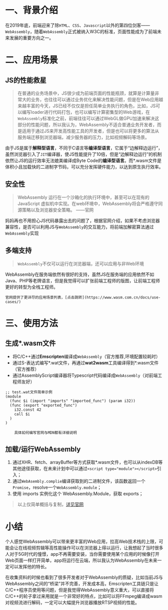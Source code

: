 # 一、背景介绍

在2019年底，前端迎来了除`HTML`、`CSS`、`Javascript`以外的第四位剑客——`WebAssembly`，随着`WebAssembly`正式被纳入W3C的标准，页面性能成为了前端未来发展的重要方向之一。

# 二、应用场景

## JS的性能救星

> 在普通的业务场景中，JS很少成为前端页面的性能瓶颈，就算是计算量非常大的业务，也往往可以通过业务优化来解决性能问题，但是在Web应用越来越丰富的今天，JS已经不仅仅是担任简单业务执行的角色，比如，JS可以编写loader进行代码打包，也可以编写计算密集型的Web游戏，在`WebAssembly`标准化之前，前端往往可以通过WebGL做GPU加速来解决这部分的性能问题，所以我认为，WebAssembly不适合普通业务开发者，而是适用于通过JS来开发高性能工具的开发者，但是也可以将更多的算法从服务端迁移到浏览器端，减少服务器的压力，比如视频解码等场景。

由于JS是属于**解释型语言**，不同于C语言等**编译型语言**，它属于“边解释边运行”，虽然浏览器引入了`JIT`编译器，使JS性能提升了10倍，但是“边解释边运行”的机制依然让JS的运行效率无法媲美编译成Byte Code的**编译型语言**。而*.wasm文件是体积小且加载快的二进制字节码，可以充分发挥硬件能力，以达到原生执行效率。

## 安全性
 
> WebAssembly 运行在一个沙箱化的执行环境中，甚至可以在现有的 JavaScript 虚拟机中实现。在web环境中，WebAssembly将会严格遵守同源策略以及浏览器安全策略。 ——官网

妈妈再也不用担心JS代码暴露出去的问题了，根据官网介绍，如果不考虑浏览器兼容性，是否可以利用JS与`WebAssembly`的交互能力，将前端加解密算法通过`WebAssembly`实现

## 多端支持
> `WebAssembly`不仅可以运行在浏览器端，还可以应用与非Web环境

WebAssembly在服务端依然有很好的支持，虽然JS在服务端的应用依然不如Java、PHP等老牌语言，但是我觉得可以扩张前端工程师的版图，让前端工程师更好的转型为全栈工程师。

```!
官网提供了更详尽的应用场景列表，[点击跳转](https://www.wasm.com.cn/docs/use-cases/)
```

# 三、使用方法

## 生成*.wasm文件

* 将C/C++通过**Emscripten**编译成`WebAssembly`（官方推荐,环境配置较耗时）
* 通过S-表达式编写*.wat文件，再通过**wat2wasm**工具编译得到*.wasm文件（官方推荐）
* 通过AssemblyScript编译器将Typescript代码编译成`WebAssembly`（对前端工程师友好）


```
;; test.wat文件简单示例
(module
  (func $i (import "imports" "imported_func") (param i32))
  (func (export "exported_func")
    i32.const 42
    call $i
  )
)
```

```!
    具体如何编写官网与MDN都有详细说明
```

## 加载/运行WebAssembly

1. 通过XHR、fetch、arrayBuffer等方式获取*.wasm文件，也可以从indexDB等其他途径获取，在未来计划中可以通过`<script type="module"></script>`引入；
2. 通过`WebAsembly.complie`编译获取到的二进制文件，该函数返回一个`Promise`，resolve一个`WebAssembly.module`；
3. 使用 imports 实例化这个 WebAssembly.Module，获取 exports；

> 以上仅简单概括与复制，[详见官网](https://www.wasm.com.cn/getting-started/js-api/)

# 小结

个人感觉WebAssembly可以带来更丰富的Web应用，拉高Web技术栈的上限，可能会让在线视频剪辑等高性能操作可以在浏览器上得以运行，让我想起了当时很多人对于5G时代的憧憬，app不再需要安装，当你需要使用某个应用的时候像打开Web页面一样打开简单，app将运行在云端，所以我认为WebAssembly在未来一定可以发挥他的特长。

在收集资料的时候也看到了很多开发者对于WebAssembly的质疑，比如当前JS与WebAssembly之间的“桥梁”并不完善，开发成本高，Emscripten工具链只是让C/C++程序员使用等问题，但是我觉得WebAssembly意义重大，可以直接将C/C++的轮子拿过来用就是一个非常好的特点，比如可以将FFmpeg编译成wasm对视频流进行解码，一定可以大幅提升浏览器播放RTSP视频的性能。
